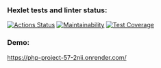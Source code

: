 ### Hexlet tests and linter status:
[![Actions Status](https://github.com/justbepanda/php-project-57/actions/workflows/hexlet-check.yml/badge.svg)](https://github.com/justbepanda/php-project-57/actions)
[![Maintainability](https://api.codeclimate.com/v1/badges/3c943ee27eff101af617/maintainability)](https://codeclimate.com/github/justbepanda/php-project-57/maintainability)
[![Test Coverage](https://api.codeclimate.com/v1/badges/3c943ee27eff101af617/test_coverage)](https://codeclimate.com/github/justbepanda/php-project-57/test_coverage)

### Demo:
https://php-project-57-2nii.onrender.com/
